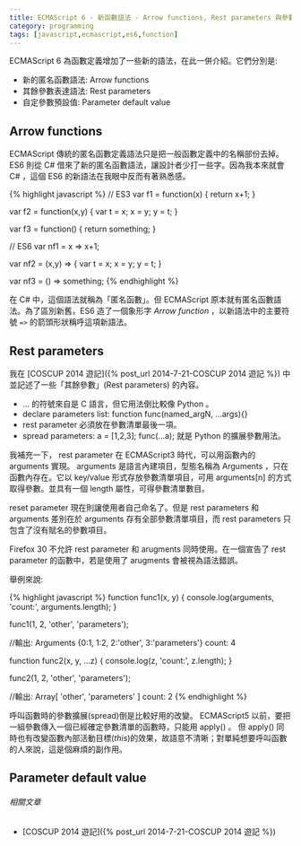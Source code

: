 ```yaml
---
title: ECMAScript 6 - 新函數語法 - Arrow functions, Rest parameters 與參數預設值
category: programming
tags: [javascript,ecmascript,es6,function]
---
```


ECMAScript 6 為函數定義增加了一些新的語法，在此一併介紹。它們分別是:

* 新的匿名函數語法: Arrow functions
* 其餘參數表達語法: Rest parameters
* 自定參數預設值: Parameter default value

<!--more-->

Arrow functions
---------------

ECMAScript 傳統的匿名函數定義語法只是把一般函數定義中的名稱部份去掉。 ES6 則從 C# 借來了新的匿名函數語法，讓設計者少打一些字。因為我本來就會 C# ，這個 ES6 的新語法在我眼中反而有著熟悉感。

{% highlight javascript %}
// ES3
var f1 = function(x) {
    return x+1;
}

var f2 = function(x,y) {
    var t = x;
    x = y;
    y = t;
}

var f3 = function() {
    return something;
}

// ES6
var nf1 = x => x+1;

var nf2 = (x,y) => {
    var t = x;
    x = y;
    y = t;
}

var nf3 = () => something;
{% endhighlight %}

<div class="note">
在 C# 中，這個語法就稱為「匿名函數」。但 ECMAScript 原本就有匿名函數語法。為了區別新舊，ES6 造了一個象形字 <dfn>Arrow function</dfn> ，以新語法中的主要符號 <code>=&gt;</code> 的箭頭形狀稱呼這項新語法。
</div>


Rest parameters
---------------

我在 [COSCUP 2014 遊記]({% post_url 2014-7-21-COSCUP 2014 遊記 %}) 中並記述了一些「其餘參數」(Rest parameters) 的內容。

* ... 的符號來自是 C 語言，但它用法倒比較像 Python 。
* declare parameters list: function func(named_argN, ...args){}
* rest parameter 必須放在參數清單最後一項。
* spread parameters: a = [1,2,3]; func(...a); 就是 Python 的擴展參數用法。

我補充一下， rest parameter 在 ECMAScript3 時代，可以用函數內的 arguments 實現。 arguments 是語言內建項目，型態名稱為 Arguments ，只在函數內存在。它以 key/value 形式存放參數清單項目，可用 arguments[n] 的方式取得參數。並具有一個 length 屬性，可得參數清單數目。

reset parameter 現在則讓使用者自己命名了。但是 rest parameters 和 arguments 差別在於 arguments 存有全部參數清單項目，而 rest parameters 只包含了沒有賦名的參數項目。

Firefox 30 不允許 rest parameter 和 arugments 同時使用。在一個宣告了 rest parameter 的函數中，若是使用了 arugments 會被視為語法錯誤。

舉例來說:

{% highlight javascript %}
function func1(x, y)
{
    console.log(arguments, 'count:', arguments.length);
}

func1(1, 2, 'other', 'parameters');

//輸出: Arguments {0:1, 1:2, 2:'other', 3:'parameters'} count: 4


function func2(x, y, ...z)
{
    console.log(z, 'count:', z.length);
}

func2(1, 2, 'other', 'parameters');

//輸出: Array[ 'other', 'parameters' ] count: 2
{% endhighlight %}

呼叫函數時的參數擴展(spread)倒是比較好用的改變。 ECMAScript5 以前，要把一組參數傳入一個已經確定參數清單的函數時，只能用 apply() 。 但 apply() 同時也有改變函數內部活動目標(<var>this</var>)的效果，故語意不清晰；對單純想要呼叫函數的人來說，這是個麻煩的副作用。


Parameter default value
-----------------------

###### 相關文章

* [COSCUP 2014 遊記]({% post_url 2014-7-21-COSCUP 2014 遊記 %})
